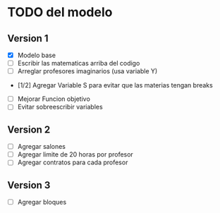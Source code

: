 # TODO del modelo

## Version 1

- [x] Modelo base
- [ ] Escribir las matematicas arriba del codigo
- [ ] Arreglar profesores imaginarios (usa variable Y)
- [1/2] Agregar Variable S para evitar que las materias tengan breaks
- [ ] Mejorar Funcion objetivo
- [ ] Evitar sobreescribir variables
 
## Version 2

- [ ] Agregar salones
- [ ] Agregar limite de 20 horas por profesor
- [ ] Agregar contratos para cada profesor

## Version 3

- [ ] Agregar bloques